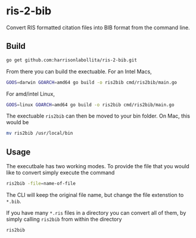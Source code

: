 # ris-2-bib

Convert RIS formatted citation files into BIB format from the command line.

## Build

```bash
go get github.com:harrisonlabollita/ris-2-bib.git
```
From there you can build the exectuable. For an Intel Macs,
```bash
GOOS=darwin GOARCH=amd64 go build -o ris2bib cmd/ris2bib/main.go
```
For amd/intel Linux, 
```bash
GOOS=linux GOARCH=amd64 go build -o ris2bib cmd/ris2bib/main.go
```
The exectuable ``ris2bib`` can then be moved to your bin folder. On Mac, this would be
```bash
mv ris2bib /usr/local/bin
```


## Usage
The executbale has two working modes. To provide the file that you would like to convert simply execute the command 
```bash
ris2bib -file=name-of-file
```
The CLI will keep the original file name, but change the file extenstion to ``*.bib``.

If you have many ``*.ris`` files in a directory you can convert all of them, by simply calling ``ris2bib`` from within the directory
```bash
ris2bib
```
